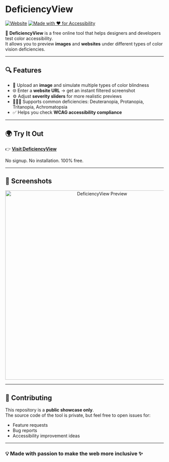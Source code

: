 # DeficiencyView

[![Website](https://img.shields.io/website?url=https%3A%2F%2Fdeficiencyview.com)](https://deficiencyview.com)
[![Made with ❤️ for Accessibility](https://img.shields.io/badge/Made%20with-%E2%9D%A4%EF%B8%8F%20for%20Accessibility-blue)](https://deficiencyview.com)

🚀 **DeficiencyView** is a free online tool that helps designers and developers test color accessibility.  
It allows you to preview **images** and **websites** under different types of color vision deficiencies.

---

## 🔍 Features
- 🎨 Upload an **image** and simulate multiple types of color blindness  
- 🌐 Enter a **website URL** → get an instant filtered screenshot  
- ⚙️ Adjust **severity sliders** for more realistic previews  
- 🧑‍🤝‍🧑 Supports common deficiencies: Deuteranopia, Protanopia, Tritanopia, Achromatopsia  
- ✅ Helps you check **WCAG accessibility compliance**  

---

## 🌍 Try It Out
👉 **[Visit DeficiencyView](https://deficiencyview.com)**  

No signup. No installation. 100% free.  

---

## 📸 Screenshots
<p align="center">
  <img src="https://deficiencyview.com/assets/SimulationImage-CDUwYczl.png" alt="DeficiencyView Preview" width="600">
</p>

---

## 🤝 Contributing
This repository is a **public showcase only**.  
The source code of the tool is private, but feel free to open issues for:
- Feature requests  
- Bug reports  
- Accessibility improvement ideas  

---


### 💡 Made with passion to make the web more inclusive ✨
